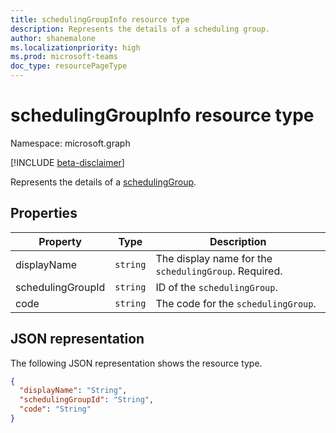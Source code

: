```yaml
---
title: schedulingGroupInfo resource type
description: Represents the details of a scheduling group.
author: shanemalone
ms.localizationpriority: high
ms.prod: microsoft-teams
doc_type: resourcePageType
---
```


# schedulingGroupInfo resource type

Namespace: microsoft.graph

[!INCLUDE [beta-disclaimer](../../includes/beta-disclaimer.md)]

Represents the details of a [schedulingGroup](schedulingGroup.md).

## Properties

| Property             | Type                          | Description            |
| -------------------- | ----------------------------- | ---------------------- |
| displayName          | `string`                      | The display name for the `schedulingGroup`. Required.      |
| schedulingGroupId    | `string`                      | ID of the `schedulingGroup`.  |
| code                 | `string`                      | The code for the `schedulingGroup`. |

## JSON representation

The following JSON representation shows the resource type.

<!-- {
  "blockType": "resource",
  "@odata.type": "microsoft.graph.schedulingGroupInfo"
}-->

```json
{
  "displayName": "String",
  "schedulingGroupId": "String",
  "code": "String"
}
```

<!-- uuid: 8fcb5dbc-d5aa-4681-8e31-b001d5168d79
2015-10-25 14:57:30 UTC -->

<!--
{
  "type": "#page.annotation",
  "description": "schedulingGroupInfo resource",
  "keywords": "",
  "section": "documentation",
  "tocPath": "",
  "suppressions": []
}
-->

